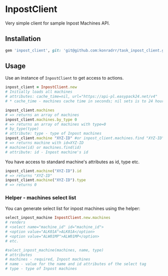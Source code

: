 # InpostClient

Very simple client for sample Inpost Machines API.

## Installation


```ruby
gem 'inpost_client', git: 'git@github.com:konradrr/task_inpost_client.git'
```

## Usage
Use an instance of `InpostClient` to get access to actions.

```ruby
inpost_client = InpostClient.new
# Initially loads all machines
# attributes: cache_time=nil, url="https://api-pl.easypack24.net/v4"
# * cache_time - machines cache time in seconds; nil sets is to 24 hours, 0 turns off caching at all
```

```ruby
inpost_client.machines
# => returns an array of machines
inpost_client.machines.by_type 0
# => returns an array of machines with type=0
# by_type(type)
# attribute: type - type of Inpost machines
inpost_client.machine "XYZ-ID" #or inpost_client.machines.find "XYZ-ID"
# => returns machine with id=XYZ-ID
# machine(id) or machines.find(id)
# attribute: id - Inpost machine's id
```
You have access to standard machine's attributes as id, type etc.

```ruby
inpost_client.machine("XYZ-ID").id
# => returns "XYZ-ID"
inpost_client.machine("XYZ-ID").type
# => returns 0
```

### Helper - machines select list
You can generate select list for inpost machines using the helper:
```ruby
select_inpost_machine InpostClient.new.machines
# renders
# <select name="machine_id" id="machine_id">
# <option value="ALK01A">ALK01A</option>
# <option value="ALW01MP">ALW01MP</option>
# etc.

#select_inpost_machine(machines, name, type)
# attributes
# machines - required, Inpost machines
# name - value for the name and id attributes of the select tag
# type - type of Inpost machines


```
